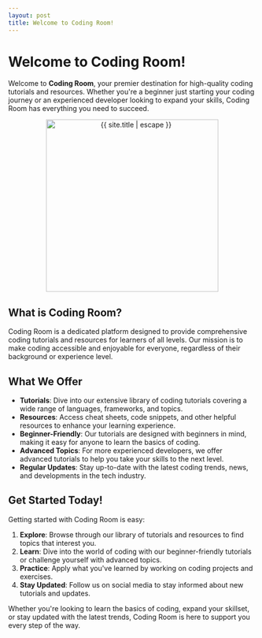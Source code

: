 ```yaml
---
layout: post
title: Welcome to Coding Room!
---
```


# Welcome to Coding Room!

Welcome to **Coding Room**, your premier destination for high-quality coding tutorials and resources. Whether you're a beginner just starting your coding journey or an experienced developer looking to expand your skills, Coding Room has everything you need to succeed.
<!-- Read More -->
<div style="text-align:center"><img alt="{{ site.title | escape }}" src="{{ "/assets/images/icons/cr.png" | relative_url }}" width="350px" /></div>

## What is Coding Room?

Coding Room is a dedicated platform designed to provide comprehensive coding tutorials and resources for learners of all levels. Our mission is to make coding accessible and enjoyable for everyone, regardless of their background or experience level.

## What We Offer

- **Tutorials**: Dive into our extensive library of coding tutorials covering a wide range of languages, frameworks, and topics.
- **Resources**: Access cheat sheets, code snippets, and other helpful resources to enhance your learning experience.
- **Beginner-Friendly**: Our tutorials are designed with beginners in mind, making it easy for anyone to learn the basics of coding.
- **Advanced Topics**: For more experienced developers, we offer advanced tutorials to help you take your skills to the next level.
- **Regular Updates**: Stay up-to-date with the latest coding trends, news, and developments in the tech industry.

## Get Started Today!

Getting started with Coding Room is easy:

1. **Explore**: Browse through our library of tutorials and resources to find topics that interest you.
2. **Learn**: Dive into the world of coding with our beginner-friendly tutorials or challenge yourself with advanced topics.
3. **Practice**: Apply what you've learned by working on coding projects and exercises.
4. **Stay Updated**: Follow us on social media to stay informed about new tutorials and updates.

Whether you're looking to learn the basics of coding, expand your skillset, or stay updated with the latest trends, Coding Room is here to support you every step of the way.